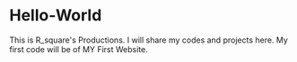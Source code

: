 # Hello-World
This is R_square's Productions. I will share my codes and projects here.
My first code will be of MY First Website.
